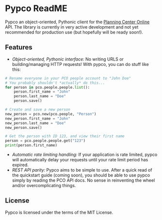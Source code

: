 # Pypco ReadME

Pypco an object-oriented, Pythonic client for the [Planning Center Online](https://planning.center) API. The library is currently in very active development and not yet recommended for production use (but hopefully will be ready soon!).

## Features

* *Object-oriented, Pythonic interface:* No writing URLS or building/managing HTTP requests! With pypco, you can do stuff like this:
```python
# Rename everyone in your PCO people account to "John Doe"
# You probably shouldn't *actually* do this...
for person in pco.people.people.list():
    person.first_name = "John"
    person.last_name = "Doe"
    person.save()

# Create and save a new person
new_person = pco.new(pco.people, "Person")
new_person.first_name = "John"
new_person.last_name = "Doe"
new_person.save()

# Get the person with ID 123, and view their first name
person = pco.people.people.get("123")
print(person.first_name)
```
* *Automatic rate limiting handling:* If your application is rate limited, pypco will automatically delay your requests until your rate limit period has expired.
* *REST API parity:* Pypco aims to be simple to use. After a quick read of the quickstart guide (coming soon), you should be able to use pypco simply by reading the PCO API docs. No sense in reinventing the wheel and/or overcomplicating things.

## License

Pypco is licensed under the terms of the MIT License.